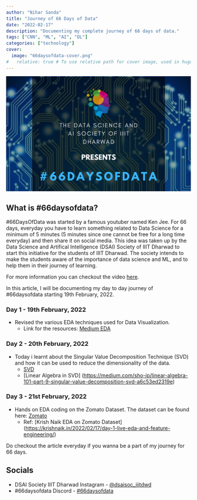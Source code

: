 ```yaml
---
author: "Nihar Sanda"
title: "Journey of 66 Days of Data"
date: "2022-02-17"
description: "Documenting my complete journey of 66 days of data."
tags: ["CNN", "ML", "AI", "DL"]
categories: ["technology"]
cover:
  image: "66daysofdata-cover.png"
#   relative: true # To use relative path for cover image, used in hugo Page-bundles
---
```


![66 Days of Data!](66daysofdata-cover.png)

## What is #66daysofdata?

#66DaysOfData was started by a famous youtuber named Ken Jee. For 66 days, everyday you have to learn something related to Data Science for a minimum of 5 minutes (5 minutes since one cannot be free for a long time everyday) and then share it on social media. This idea was taken up by the Data Science and Artifical Intelligence (DSAI) Society of IIIT Dharwad to start this initiative for the students of IIIT Dharwad. The society intends to make the students aware of the importance of data science and ML, and to help them in their journey of learning.

For more information you can checkout the video [here](https://www.youtube.com/watch?v=qV_AlRwhI3I).

In this article, I will be documenting my day to day journey of #66daysofdata starting 19th February, 2022.

### Day 1 - 19th February, 2022

- Revised the various EDA techniques used for Data Visualization.
  - Link for the resources: [Medium EDA](https://towardsdatascience.com/exploratory-data-analysis-eda-techniques-for-kaggle-competition-beginners-be4237c3c3a9)

### Day 2 - 20th February, 2022

- Today i learnt about the Singular Value Decomposition Technique (SVD) and how it can be used to reduce the dimensionality of the data.
  - [SVD](https://andrew.gibiansky.com/blog/mathematics/cool-linear-algebra-singular-value-decomposition/)
  - [Linear Algebra in SVD] (https://medium.com/sho-jp/linear-algebra-101-part-9-singular-value-decomposition-svd-a6c53ed2319e)

### Day 3 - 21st February, 2022
- Hands on EDA coding on the Zomato Dataset. The dataset can be found here: [Zomato](https://www.kaggle.com/shrutimehta/zomato-restaurants-data) 
  - Ref: [Krish Naik EDA on Zomato Dataset] (https://krishnaik.in/2022/02/17/day-1-live-eda-and-feature-engineering/)

Do checkout the article everyday if you wanna be a part of my journey for 66 days.

## Socials

- DSAI Society IIIT Dharwad Instagram - [@dsaisoc_iiitdwd](https://instagram.com/dsaisoc_iiitdwd?utm_medium=copy_link)
- #66daysofdata Discord - [#66daysofdata](https://discord.gg/)
